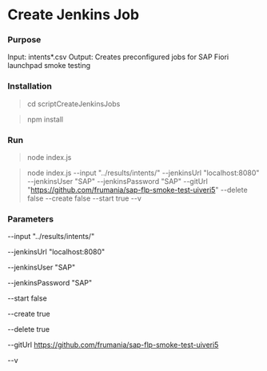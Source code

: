 # Create Jenkins Job

### Purpose

Input: intents*.csv
Output: Creates preconfigured jobs for SAP Fiori launchpad smoke testing

### Installation

> cd scriptCreateJenkinsJobs

> npm install

### Run

> node index.js

> node index.js --input "../results/intents/" --jenkinsUrl "localhost:8080" --jenkinsUser "SAP" --jenkinsPassword "SAP" --gitUrl "https://github.com/frumania/sap-flp-smoke-test-uiveri5" --delete false --create false --start true --v

### Parameters

--input "../results/intents/"

--jenkinsUrl "localhost:8080"

--jenkinsUser "SAP"

--jenkinsPassword "SAP"

--start false

--create true

--delete true

--gitUrl https://github.com/frumania/sap-flp-smoke-test-uiveri5

--v